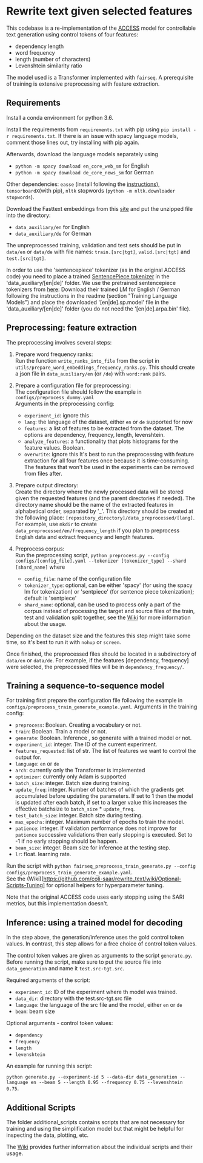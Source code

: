 # Rewrite text given selected features

This codebase is a re-implementation of the [ACCESS](https://arxiv.org/abs/1910.02677) model for controllable text generation using control tokens of four features:
- dependency length
- word frequency
- length (number of characters)
- Levenshtein similarity ratio

The model used is a Transformer implemented with `fairseq`. 
A prerequisite of training is extensive preprocessing with feature extraction.

## Requirements
Install a conda environment for python 3.6.

Install the requirements from `requirements.txt` with pip using `pip install -r requirements.txt`.
If there is an issue with spacy language models, comment those lines out, try installing with pip again.

Afterwards, download the language models separately using
- `python -m spacy download en_core_web_sm` for English
- `python -m spacy download de_core_news_sm` for German

Other dependencies: `easse` (install following the [instructions](https://github.com/feralvam/easse)), `tensorboardX`(with pip), `nltk` stopwords (`python -m nltk.downloader stopwords`).


Download the Fasttext embeddings from this [site](https://fasttext.cc/docs/en/crawl-vectors.html) and put the unzipped file into the directory:
- `data_auxiliary/en` for English
- `data_auxiliary/de` for German

The unpreprocessed training, validation and test sets should be put in `data/en` or `data/de` with file names: `train.[src|tgt]`, `valid.[src|tgt]` and `test.[src|tgt]`.

In order to use the 'sentencepiece' tokenizer (as in the original ACCESS code) you need to place a trained [SentencePiece tokenizer](https://github.com/google/sentencepiece) in the 'data_auxiliary/[en|de]' folder. We use the pretrained sentencepiece tokenizers from [here](https://github.com/facebookresearch/cc_net): Download their trained LM for English / German following the instructions in the readme (section "Training Language Models") and place the downloaded '[en|de].sp.model' file in the 'data_auxiliary/[en|de]' folder (you do not need the '[en|de].arpa.bin' file).

## Preprocessing: feature extraction
The preprocessing involves several steps:
1) Prepare word frequency ranks: <br>
Run the function `write_ranks_into_file` from the script in `utils/prepare_word_embeddings_frequency_ranks.py`. This should create a json file in `data_auxiliary/en` (or `/de`) with `word:rank` pairs.

2) Prepare a configuration file for preprocessing: <br>
The configuration file should follow the example in `configs/preprocess_dummy.yaml` <br>
Arguments in the preprocessing config:
   - `experiment_id`: ignore this
   - `lang`: the language of the dataset, either `en` or `de` supported for now
   - `features`: a list of features to be extracted from the dataset. The options are dependency, frequency, length, levenshtein. 
   - `analyze_features`: a functionality that plots histograms for the feature values. Boolean.
   - `overwrite`: ignore this
It's best to run the preprocessing with feature extraction for all four features once because it is time-consuming. The features that won't be used in the experiments can be removed from files after.
   
3) Prepare output directory: <br>
Create the directory where the newly processed data will be stored given the requested features (and the parent directories if needed). The directory name should be the name of the extracted features in alphabetical order, separated by '_'. This directory should be created at the following place: `[repository_directory]/data_preprocessed/[lang]`.  For example, use `mkdir` to create `data_preprocessed/en/frequency_length` if you plan to preprocess English data and extract frequency and length features.

4) Preprocess corpus: <br>
Run the preprocessing script, `python preprocess.py --config configs/[config_file].yaml --tokenizer [tokenizer_type] --shard [shard_name]` where
   - `config_file`: name of the configuration file
   - `tokenizer_type`: optional, can be either 'spacy' (for using the spacy lm for tokenization) or 'sentpiece' (for sentence piece tokenization); default is 'sentpiece'
   - `shard_name`: optional, can be used to process only a part of the corpus instead of processing the target and source files of the train, test and validation split together, see the [Wiki](https://github.com/coli-saar/rewrite_text/wiki/Optional-Scripts-Preprocessing) for more information about the usage.

Depending on the dataset size and the features this step might take some time, so it's best to run it with `nohup` or `screen`.

Once finished, the preprocessed files should be located in a subdirectory of `data/en` or `data/de`. For example, if the features [dependency, frequency] were selected, the preprocessed files will be in `dependency_frequency/`.

## Training a sequence-to-sequence model
For training first prepare the configuration file following the example in `configs/preprocess_train_generate_example.yaml`.
Arguments in the training config:
- `preprocess`: Boolean. Creating a vocabulary or not.
- `train`: Boolean. Train a model or not.
- `generate`: Boolean. Inference , so generate with a trained model or not.
- `experiment_id`: integer. The ID of the current experiment.
- `features_requested`: list of str. The list of features we want to control the output for.
- `language`: `en` or `de`
- `arch`: currently only the Transformer is implemented
- `optimizer`: currently only Adam is supported
- `batch_size`: integer. Batch size during training.
- `update_freq`: integer. Number of batches of which the gradients get accumulated before updating the parameters. If set to 1 then the model is updated after each batch, if set to a larger value this increases the effective batchsize to `batch_size` * `update_freq`.
- `test_batch_size`: integer. Batch size during testing.
- `max_epochs`: integer. Maximum number of epochs to train the model.
- `patience`: integer. If validation performance does not improve for `patience` successive validations then early stopping is executed. Set to -1 if no early stopping should be happen.
- `beam_size`: integer. Beam size for inference at the testing step.
- `lr`: float. learning rate.

Run the script with `python fairseq_preprocess_train_generate.py --config configs/preprocess_train_generate_example.yaml`.<br>
See the (Wiki)[https://github.com/coli-saar/rewrite_text/wiki/Optional-Scripts-Tuning] for optional helpers for hyperparameter tuning. 

Note that the original ACCESS code uses early stopping using the SARI metrics, but this implementation doesn't.

## Inference: using a trained model for decoding
In the step above, the generation/inference uses the gold control token values. In contrast, this step allows for a free choice of control token values.

The control token values are given as arguments to the script `generate.py`.
Before running the script, make sure to put the source file into `data_generation` and name it `test.src-tgt.src`.

Required arguments of the script:
- `experiment_id`: ID of the experiment where th model was trained.
- `data_dir`: directory with the test.src-tgt.src file
- `language`: the language of the src file and the model, either `en` or `de`
- `beam`: beam size

Optional arguments - control token values:
- `dependency`
- `frequency`
- `length`
- `levenshtein`

An example for running this script: 

`python generate.py --experiment-id 5 --data-dir data_generation --language en --beam 5 --length 0.95 --frequency 0.75 --levenshtein 0.75`.


## Additional Scripts
The folder additional_scripts contains scripts that are not necessary for training and using the simplification model but that might be helpful for inspecting the data, plotting, etc. 

The [Wiki](https://github.com/coli-saar/rewrite_text/wiki#preprocessing) provides further information about the individual scripts and their usage. 
